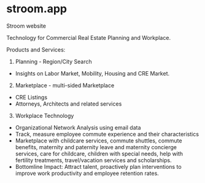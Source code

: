 # stroom.app
Stroom website

Technology for Commercial Real Estate Planning and Workplace. 

Products and Services: 

1. Planning - Region/City Search
  - Insights on Labor Market, Mobility, Housing and CRE Market. 
  
2. Marketplace - multi-sided Marketplace
  - CRE Listings
  - Attorneys, Architects and related services

3. Workplace Technology
 - Organizational Network Analysis using email data
 - Track, measure employee commute experience and their characteristics
 - Marketplace with childcare services, commute shuttles, commute benefits, maternity and paternity leave and maternity concierge services, care for childcare, children with special needs, help with fertility treatments, travel/vacation services and scholarships.  
 - Bottomline Impact: Attract talent, proactively plan interventions to improve work productivity and employee retention rates. 
